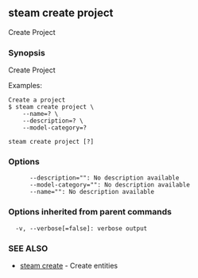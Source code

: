 ## steam create project

Create Project

### Synopsis


Create Project

Examples:

    Create a project
    $ steam create project \
        --name=? \
        --description=? \
        --model-category=?

```
steam create project [?]
```

### Options

```
      --description="": No description available
      --model-category="": No description available
      --name="": No description available
```

### Options inherited from parent commands

```
  -v, --verbose[=false]: verbose output
```

### SEE ALSO
* [steam create](steam_create.md)	 - Create entities


